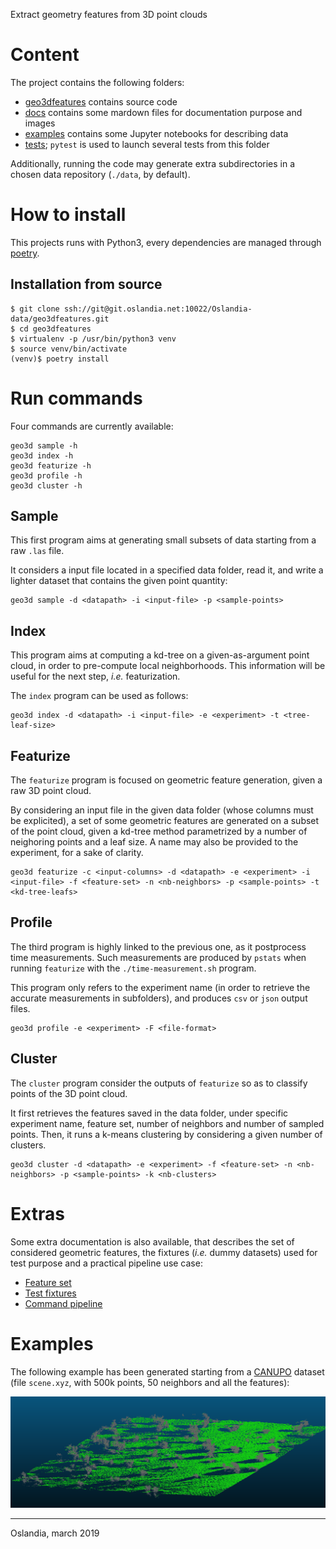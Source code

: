 Extract geometry features from 3D point clouds

# Content

The project contains the following folders:

+ [geo3dfeatures](./geo3dfeatures) contains source code
+ [docs](./docs) contains some mardown files for documentation purpose and
  images
+ [examples](./examples) contains some Jupyter notebooks for describing data
+ [tests](./tests); `pytest` is used to launch several tests from this folder

Additionally, running the code may generate extra subdirectories in a chosen
data repository (`./data`, by default).

# How to install

This projects runs with Python3, every dependencies are managed
through [poetry](https://poetry.eustace.io/).

## Installation from source

```
$ git clone ssh://git@git.oslandia.net:10022/Oslandia-data/geo3dfeatures.git
$ cd geo3dfeatures
$ virtualenv -p /usr/bin/python3 venv
$ source venv/bin/activate
(venv)$ poetry install
```

# Run commands

Four commands are currently available:

```
geo3d sample -h
geo3d index -h
geo3d featurize -h
geo3d profile -h
geo3d cluster -h
```

## Sample

This first program aims at generating small subsets of data starting from a raw
`.las` file.

It considers a input file located in a specified data folder, read it, and
write a lighter dataset that contains the given point quantity:

```
geo3d sample -d <datapath> -i <input-file> -p <sample-points>
```

## Index

This program aims at computing a kd-tree on a given-as-argument point cloud, in
order to pre-compute local neighborhoods. This information will be useful for
the next step, *i.e.* featurization.

The `index` program can be used as follows:

```
geo3d index -d <datapath> -i <input-file> -e <experiment> -t <tree-leaf-size>
```

## Featurize

The `featurize` program is focused on geometric feature generation, given a raw
3D point cloud.

By considering an input file in the given data folder (whose columns must be
explicited), a set of some geometric features are generated on a subset of the
point cloud, given a kd-tree method parametrized by a number of neighoring
points and a leaf size. A name may also be provided to the experiment, for a
sake of clarity.

```
geo3d featurize -c <input-columns> -d <datapath> -e <experiment> -i <input-file> -f <feature-set> -n <nb-neighbors> -p <sample-points> -t <kd-tree-leafs>
```

## Profile

The third program is highly linked to the previous one, as it postprocess time
measurements. Such measurements are produced by `pstats` when running
`featurize` with the `./time-measurement.sh` program.

This program only refers to the experiment name (in order to retrieve the
accurate measurements in subfolders), and produces `csv` or `json` output
files.

```
geo3d profile -e <experiment> -F <file-format>
```

## Cluster

The `cluster` program consider the outputs of `featurize` so as to classify
points of the 3D point cloud.

It first retrieves the features saved in the data folder, under specific
experiment name, feature set, number of neighbors and number of sampled
points. Then, it runs a k-means clustering by considering a given number of
clusters.

```
geo3d cluster -d <datapath> -e <experiment> -f <feature-set> -n <nb-neighbors> -p <sample-points> -k <nb-clusters>
```

# Extras

Some extra documentation is also available, that describes the set of
considered geometric features, the fixtures (*i.e.* dummy datasets) used for
test purpose and a practical pipeline use case:

- [Feature set](./docs/features.md)
- [Test fixtures](./docs/test_fixtures.md)
- [Command pipeline](./docs/pipeline.md)

# Examples

The following example has been generated starting from
a [CANUPO](http://nicolas.brodu.net/en/recherche/canupo/) dataset (file `scene.xyz`, with 500k points, 50 neighbors and all the features):

![scene](./docs/images/scene_kmean.png)

___

Oslandia, march 2019
